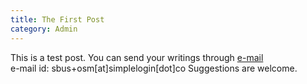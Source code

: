 ```yaml
---
title: The First Post
category: Admin
---
```

This is a test post.
You can send your writings through [e-mail](mailto:sbus+osm@simplelogin.co)<br>
e-mail id: sbus+osm[at]simplelogin[dot]co
Suggestions are welcome.
<!-- more -->
